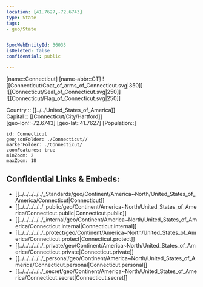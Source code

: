 ```yaml
---
location: [41.7627,-72.6743] 
type: State
tags:
- geo/State


SpocWebEntityId: 36033
isDeleted: false
confidential: public

---
```

[name::Connecticut] 
[name-abbr::CT] 
![[Connecticut/Coat_of_arms_of_Connecticut.svg|350]]  
![[Connecticut/Seal_of_Connecticut.svg|250]]  
![[Connecticut/Flag_of_Connecticut.svg|250]]  

Country :: [[../../United_States_of_America]]  
Capital :: [[Connecticut/City/Hartford]]  
[geo-lon::-72.6743] 
[geo-lat::41.7627] 
[Population::] 



```leaflet
id: Connecticut
geojsonFolder: ./Connecticut//
markerFolder: ./Connecticut/
zoomFeatures: true 
minZoom: 2 
maxZoom: 18
```


## Confidential Links & Embeds: 
- [[../../../../../_Standards/geo/Continent/America~North/United_States_of_America/Connecticut|Connecticut]] 
- [[../../../../../_public/geo/Continent/America~North/United_States_of_America/Connecticut.public|Connecticut.public]] 
- [[../../../../../_internal/geo/Continent/America~North/United_States_of_America/Connecticut.internal|Connecticut.internal]] 
- [[../../../../../_protect/geo/Continent/America~North/United_States_of_America/Connecticut.protect|Connecticut.protect]] 
- [[../../../../../_private/geo/Continent/America~North/United_States_of_America/Connecticut.private|Connecticut.private]] 
- [[../../../../../_personal/geo/Continent/America~North/United_States_of_America/Connecticut.personal|Connecticut.personal]] 
- [[../../../../../_secret/geo/Continent/America~North/United_States_of_America/Connecticut.secret|Connecticut.secret]] 
